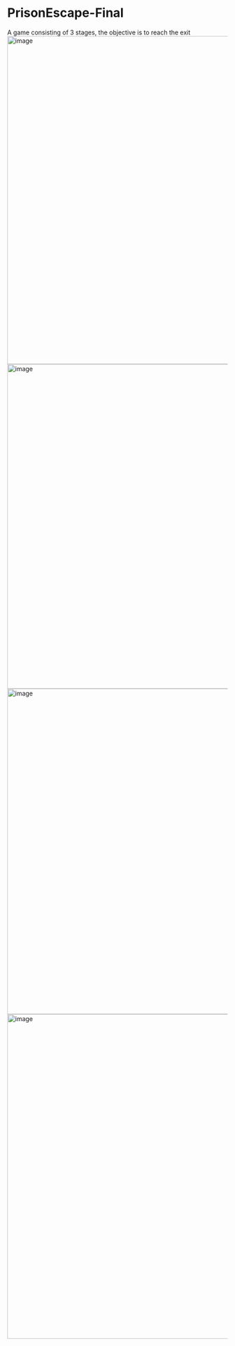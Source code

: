 # PrisonEscape-Final
A game consisting of 3 stages, the objective is to reach the exit
<img width="748" alt="image" src="https://github.com/Sean-McLeod/PrisonEscape-Final/assets/60712857/da1bf4ca-58d0-4719-9ec3-ad1c51ba88d0">
<img width="740" alt="image" src="https://github.com/Sean-McLeod/PrisonEscape-Final/assets/60712857/9f74d2f7-8031-42de-8443-cd54fc883275">
<img width="742" alt="image" src="https://github.com/Sean-McLeod/PrisonEscape-Final/assets/60712857/16806de4-37e1-4478-ab42-a3f0d7a0dd42">
<img width="740" alt="image" src="https://github.com/Sean-McLeod/PrisonEscape-Final/assets/60712857/39f874fb-4ed6-415a-b731-281a81515e00">


